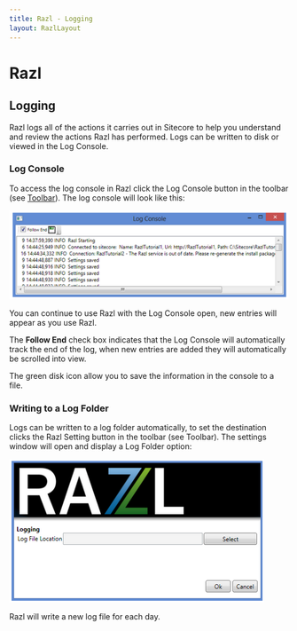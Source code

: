 ```yaml
---
title: Razl - Logging
layout: RazlLayout
---
```


# Razl

## Logging

Razl logs all of the actions it carries out in Sitecore to help you understand and review the actions Razl has performed. Logs can be written to disk or viewed in the Log Console.

### Log Console

To access the log console in Razl click the Log Console button in the toolbar (see [Toolbar](/razl/screen.html#toolbar)). The log console will look like this:

![](/Images/Razl/logging1.PNG)

You can continue to use Razl with the Log Console open, new entries will appear as you use Razl.

The **Follow End** check box indicates that the Log Console will automatically track the end of the log, when new entries are added they will automatically be scrolled into view.

The green disk icon allow you to save the information in the console to a file.

### Writing to a Log Folder

Logs can be written to a log folder automatically, to set the destination clicks the Razl Setting button in the toolbar (see Toolbar). The settings window will open and display a Log Folder option:

![](/Images/Razl/logging2.PNG)

Razl will write a new log file for each day.